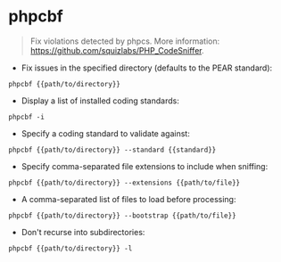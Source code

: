 # phpcbf

> Fix violations detected by phpcs.
> More information: <https://github.com/squizlabs/PHP_CodeSniffer>.

- Fix issues in the specified directory (defaults to the PEAR standard):

`phpcbf {{path/to/directory}}`

- Display a list of installed coding standards:

`phpcbf -i`

- Specify a coding standard to validate against:

`phpcbf {{path/to/directory}} --standard {{standard}}`

- Specify comma-separated file extensions to include when sniffing:

`phpcbf {{path/to/directory}} --extensions {{path/to/file}}`

- A comma-separated list of files to load before processing:

`phpcbf {{path/to/directory}} --bootstrap {{path/to/file}}`

- Don't recurse into subdirectories:

`phpcbf {{path/to/directory}} -l`
